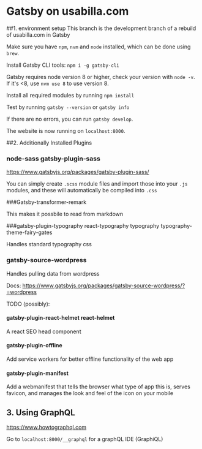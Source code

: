 Gatsby on usabilla.com
===


##1. environment setup
This branch is the development branch of a rebuild of usabilla.com in Gatsby

Make sure you have `npm`, `nvm` and `node` installed, which can be done using `brew`.

Install Gatsby CLI tools: 
`npm i -g gatsby-cli`

Gatsby requires node version 8 or higher, check your version with `node -v`. If it's <8, use `nvm use 8` to use version 8.

Install all required modules by running `npm install`

Test by running `gatsby --version` or `gatsby info`

If there are no errors, you can run `gatsby develop`. 

The website is now running on `localhost:8000`.

##2. Additionally Installed Plugins    

### node-sass gatsby-plugin-sass
https://www.gatsbyjs.org/packages/gatsby-plugin-sass/

You can simply create `.scss` module files and import those into your `.js` modules, and these will automatically be compiled into `.css`

###Gatsby-transformer-remark

This makes it possbile to read from markdown

###gatsby-plugin-typography react-typography typography typography-theme-fairy-gates

Handles standard typography css

### gatsby-source-wordpress
Handles pulling data from wordpress

Docs: https://www.gatsbyjs.org/packages/gatsby-source-wordpress/?=wordpress

TODO (possibly):

#### gatsby-plugin-react-helmet react-helmet
A react SEO head component

#### gatsby-plugin-offline
Add service workers for better offline functionality of the web app

#### gatsby-plugin-manifest
Add a webmanifest that tells the browser what type of app this is, serves favicon, and manages the look and feel of the icon on your mobile





## 3. Using GraphQL

https://www.howtographql.com

Go to `localhost:8000/__graphql` for a graphQL IDE (GraphiQL)

